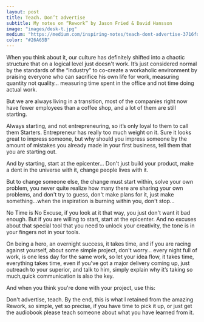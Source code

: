 ```yaml
---
layout: post
title: Teach. Don’t advertise
subtitle: My notes on “Rework” by Jason Fried & David Hansson
image: "images/desk-t.jpg"
medium: "https://medium.com/inspiring-notes/teach-dont-advertise-3716fd243b55"
color: "#26A65B"
---
```


When you think about it, our culture has definitely shifted into a chaotic structure that on a logical level just doesn't work. It’s just considered normal by the standards of the “industry” to co-create a workaholic environment by praising everyone who can sacrifice his own life for work, measuring quantity not quality… measuring time spent in the office and not time doing actual work.

But we are always living in a transition, most of the companies right now have fewer employees than a coffee shop, and a lot of them are still starting.

Always starting, and not entrepreneuring, so it’s only loyal to them to call them Starters. Entrepreneur has really too much weight on it. Sure it looks great to impress someone, but why should you impress someone by the amount of mistakes you already made in your first business, tell them that you are starting out.

And by starting, start at the epicenter... Don't just build your product, make a dent in the universe with it, change people lives with it.

But to change someone else, the change must start within, solve your own problem, you never quite realize how many there are sharing your own problems, and don't try to guess, don't make plans for it, just make something...when the inspiration is burning within you, don't stop...

No Time is No Excuse, if you look at it that way, you just don't want it bad enough.
But if you are willing to start, start at the epicenter. And no excuses about that special tool that you need to unlock your creativity, the tone is in your fingers not in your tools.

On being a hero, an overnight success, it takes time, and if you are racing against yourself, about some simple project, don't worry… every night full of work, is one less day for the same work, so let your idea flow, it takes time, everything takes time, even if you've got a major delivery coming up, just outreach to your superior, and talk to him, simply explain why it’s taking so much,quick communication is also the key.

And when you think you're done with your project, use this:

Don't advertise, teach.
By the end, this is what I retained from the amazing Rework, so simple, yet so precise, if you have time to pick it up, or just get the audiobook please teach someone about what you have learned from it.